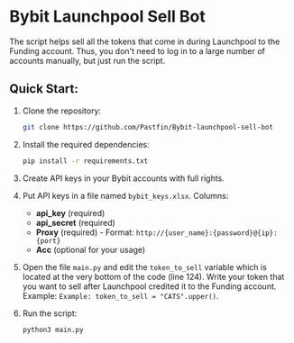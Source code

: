 # Bybit Launchpool Sell Bot

The script helps sell all the tokens that come in during Launchpool to the Funding account. Thus, you don't need to log in to a large number of accounts manually, but just run the script.

## Quick Start:

1. Clone the repository:

   ```bash
   git clone https://github.com/Pastfin/Bybit-launchpool-sell-bot
   ```

2. Install the required dependencies:

   ```bash
   pip install -r requirements.txt
   ```

3. Create API keys in your Bybit accounts with full rights.

4. Put API keys in a file named `bybit_keys.xlsx`. Columns:

   - **api_key** (required)
   - **api_secret** (required)
   - **Proxy** (required) - Format: `http://{user_name}:{password}@{ip}:{port}`
   - **Acc** (optional for your usage)

5. Open the file `main.py` and edit the `token_to_sell` variable which is located at the very bottom of the code (line 124). Write your token that you want to sell after Launchpool credited it to the Funding account. Example: `Example: token_to_sell = "CATS".upper()`.

6. Run the script:

   ```bash
   python3 main.py
   ```
